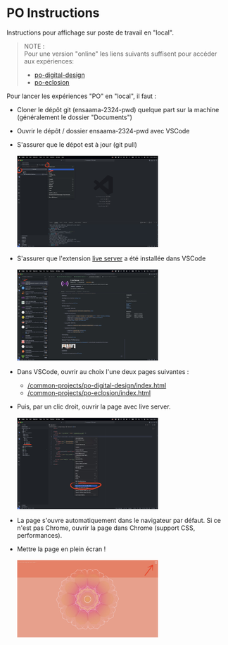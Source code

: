 # PO Instructions

Instructions pour affichage sur poste de travail en "local".

> NOTE :  
> Pour une version "online" les liens suivants suffisent pour accéder aux expériences: 
> - [po-digital-design](https://jniac.github.io/ensaama-2324-pwd/common-projects/po-digital-design/)
> - [po-eclosion](https://jniac.github.io/ensaama-2324-pwd/common-projects/po-eclosion/)

Pour lancer les expériences "PO" en "local", il faut : 

- Cloner le dépôt git (ensaama-2324-pwd) quelque part sur la machine (généralement le dossier "Documents")

- Ouvrir le dépôt / dossier ensaama-2324-pwd avec VSCode

- S'assurer que le dépot est à jour (git pull)
  <br/><br/><a href="assets/po-git-pull.jpg">
    <img src="assets/po-git-pull.jpg" width="320">
  </a>

- S'assurer que l'extension [live server](https://github.com/ritwickdey/vscode-live-server) a été installée dans VSCode
  <br/><br/><a href="assets/po-live-server-extension.jpg">
    <img src="assets/po-live-server-extension.jpg" width="320">
  </a>

- Dans VSCode, ouvrir au choix l'une deux pages suivantes :
  - [/common-projects/po-digital-design/index.html](../common-projects/po-digital-design/index.html)
  - [/common-projects/po-eclosion/index.html](../common-projects/po-eclosion/index.html)

- Puis, par un clic droit, ouvrir la page avec live server.
  <br/><br/><a href="assets/po-open-with-live-server.jpg">
    <img src="assets/po-open-with-live-server.jpg" width="320">
  </a>

- La page s'ouvre automatiquement dans le navigateur par défaut. Si ce n'est pas Chrome, ouvrir la page dans Chrome (support CSS, performances).

- Mettre la page en plein écran !
  <br/><br/><a href="assets/po-fullscreen.jpg">
    <img src="assets/po-fullscreen.jpg" width="320">
  </a>
